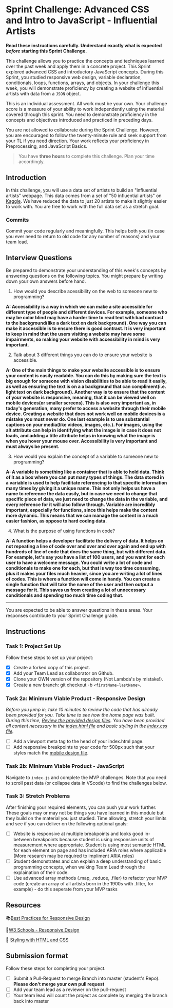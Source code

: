 # Sprint Challenge: Advanced CSS and Intro to JavaScript - Influential Artists

**Read these instructions carefully. Understand exactly what is expected _before_ starting this Sprint Challenge.**

This challenge allows you to practice the concepts and techniques learned over the past week and apply them in a concrete project. This Sprint explored advanced CSS and introductory JavaScript concepts. During this Sprint, you studied responsive web design, variable declaration, conditionals, loops, functions, arrays, and objects. In your challenge this week, you will demonstrate proficiency by creating a website of influential artists with data from a `JSON` object.

This is an individual assessment. All work must be your own. Your challenge score is a measure of your ability to work independently using the material covered through this sprint. You need to demonstrate proficiency in the concepts and objectives introduced and practiced in preceding days.

You are not allowed to collaborate during the Sprint Challenge. However, you are encouraged to follow the twenty-minute rule and seek support from your TL if you need direction. Your work reflects your proficiency in Preprocessing, and JavaScript Basics.

> You have **three hours** to complete this challenge. Plan your time accordingly.

## Introduction

In this challenge, you will use a data set of artists to build an "influential artists" webpage. This data comes from a set of "50 influential artists" on [Kaggle](https://www.kaggle.com/ikarus777/best-artworks-of-all-time). We have reduced the data to just 20 artists to make it slightly easier to work with. You are free to work with the full data set as a stretch goal.

### Commits

Commit your code regularly and meaningfully. This helps both you (in case you ever need to return to old code for any number of reasons) and your team lead.

## Interview Questions

Be prepared to demonstrate your understanding of this week's concepts by answering questions on the following topics. You might prepare by writing down your own answers before hand.

1. How would you describe acessibility on the web to someone new to programming?

**A: Accessibility is a way in which we can make a site accessible for different type of people and different devices. For example, someone who may be color blind may have a harder time to read text with bad contrast to the background(like a dark text on dark background). One way you can make it accessible is to ensure there is good contrast. It is very important to keep in mind that the users visiting a website may have some impairments, so making your website with accessibility in mind is very important.**

2. Talk about 3 different things you can do to ensure your website is accessible.

**A: One of the main things to make your website accessible is to ensure your content is easily readable. You can do this by making sure the text is big enough for someone with vision disabilities to be able to read it easily, as well as ensuring the text is on a a background that can compliment(i.e. light text on dark background). Another way is to ensure that the content of your website is responsive, meaning, that it can be viewed well on mobile devices(or smaller screens). This is also very important as, in today's generation, many prefer to access a website through their mobile device. Creating a website that does not work well on mobile devices is a mistake you must never do. One last example is to use substantial captions on your media(like videos, images, etc.). For images, using the alt attribute can help in identifying what the image is in case it does not loads, and adding a title attribute helps in knowing what the image is when you hover your mouse over. Accessibility is very important and must always be present.**

3. How would you explain the concept of a variable to someone new to programming?

**A: A variable is something like a container that is able to hold data. Think of it as a box where you can put many types of things. The data stored in a variable is used to help facilitate referencing to that specific information many times by giving it a unique name. This not only helps us have a name to reference the data easily, but in case we need to change that specific piece of data, we just need to change the data in the variable, and every reference for it will also follow through. Variable are incredibly important, especially for functions, since this helps make the content more dynamic. This means that we can manage the content in a much easier fashion, as oppose to hard coding data.**

4. What is the purpose of using functions in code?

**A: A function helps a developer facilitate the delivery of data. It helps on not repeating a line of code over and over and over again and end up with hundreds of line of code that does the same thing, but with different data. For example, let's say you have a list of 100 users, and you want for each user to have a welcome message. You could write a lot of code and conditionals to make one for each, but that is way too time consuming, plus it makes your files much heavier, since you are writing a lot of lines of codes. This is where a function will come in handy. You can create a single function that will take the name of the user and then output a message for it. This saves us from creating a lot of unnecessary conditionals and spending too much time coding that.**

---

You are expected to be able to answer questions in these areas. Your responses contribute to your Sprint Challenge grade.

## Instructions

### Task 1: Project Set Up

Follow these steps to set up your project:

- [x] Create a forked copy of this project.
- [x] Add your Team Lead as collaborator on Github.
- [x] Clone your OWN version of the repository (Not Lambda's by mistake!).
- [x] Create a new branch: git checkout -b `<firstName-lastName>`.

### Task 2a: Minimum Viable Product - Responsive Design

_Before you jump in, take 10 minutes to review the code that has already been provided for you. Take time to see how the home page was built. During this time, [Review the provided design files](design/). You have been provided all content necessary in the [index.html file](index.html) and basic styling in the [index.css file](css/index.css)._

- [ ] Add a viewport meta tag to the head of your index.html page.
- [ ] Add responsive breakpoints to your code for 500px such that your styles match the [mobile design file](design/Mobile.png).

### Task 2b: Minimum Viable Product - JavaScript

Navigate to `index.js` and complete the MVP challenges. Note that you need to scroll past data (or collapse data in VScode) to find the challenges below.

### Task 3: Stretch Problems

After finishing your required elements, you can push your work further. These goals may or may not be things you have learned in this module but they build on the material you just studied. Time allowing, stretch your limits and see if you can deliver on the following optional goals:

- [ ] Website is responsive at multiple breakpoints and looks good in-between breakpoints because student is using responsive units of measurement where appropriate. Student is using most semantic HTML for each element on page and has included ARIA roles where applicable (More research may be required to impliment ARIA roles)
- [ ] Student demonstrates and can explain a deep understanding of basic programming concepts, when walking Team Lead through the explaination of their code.
- [ ] Use advanced array methods (.map, .reduce, .filer) to refactor your MVP code (create an array of all artists born in the 1900s with .filter, for example) - do this seperate from your MVP tasks

## Resources

📚[Best Practices for Responsive Design](https://www.browserstack.com/guide/responsive-design-breakpoints)

🤝[W3 Schools - Responsive Design](https://www.w3schools.com/html/html_responsive.asp)

👀 [Styling with HTML and CSS](https://www.w3schools.com/html/html_css.asp)

## Submission format

Follow these steps for completing your project.

- [ ] Submit a Pull-Request to merge <firstName-lastName> Branch into master (student's Repo). **Please don't merge your own pull request**
- [ ] Add your team lead as a reviewer on the pull-request
- [ ] Your team lead will count the project as complete by merging the branch back into master

